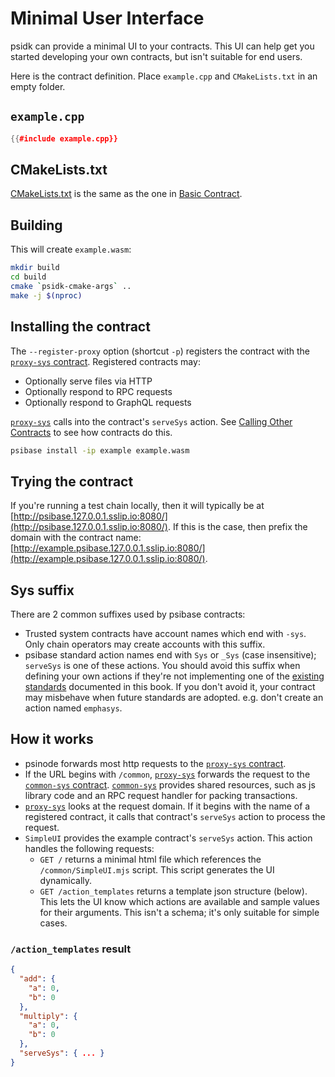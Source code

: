 # Minimal User Interface

psidk can provide a minimal UI to your contracts. This UI can help get you started developing your own contracts, but isn't suitable for end users.

Here is the contract definition. Place `example.cpp` and `CMakeLists.txt` in an empty folder.

## `example.cpp`

```cpp
{{#include example.cpp}}
```

## CMakeLists.txt

[CMakeLists.txt](CMakeLists.txt) is the same as the one in [Basic Contract](../basic/).

## Building

This will create `example.wasm`:

```sh
mkdir build
cd build
cmake `psidk-cmake-args` ..
make -j $(nproc)
```

## Installing the contract

The `--register-proxy` option (shortcut `-p`) registers the contract with the [`proxy-sys` contract](../../system-contract/proxy-sys.md). Registered contracts may:

- Optionally serve files via HTTP
- Optionally respond to RPC requests
- Optionally respond to GraphQL requests

[`proxy-sys`](../../system-contract/proxy-sys.md) calls into the contract's `serveSys` action. See [Calling Other Contracts](../calling/) to see how contracts do this.

```sh
psibase install -ip example example.wasm
```

## Trying the contract

If you're running a test chain locally, then it will typically be at [http://psibase.127.0.0.1.sslip.io:8080/](http://psibase.127.0.0.1.sslip.io:8080/). If this is the case, then prefix the domain with the contract name: [http://example.psibase.127.0.0.1.sslip.io:8080/](http://example.psibase.127.0.0.1.sslip.io:8080/).

## Sys suffix

There are 2 common suffixes used by psibase contracts:

- Trusted system contracts have account names which end with `-sys`. Only chain operators may create accounts with this suffix.
- psibase standard action names end with `Sys` or `_Sys` (case insensitive); `serveSys` is one of these actions. You should avoid this suffix when defining your own actions if they're not implementing one of the [existing standards](../../standards/actions.html) documented in this book. If you don't avoid it, your contract may misbehave when future standards are adopted. e.g. don't create an action named `emphasys`.

## How it works

- psinode forwards most http requests to the [`proxy-sys` contract](../../system-contract/proxy-sys.md).
- If the URL begins with `/common`, [`proxy-sys`](../../system-contract/proxy-sys.md) forwards the request to the [`common-sys` contract](../../system-contract/common-sys.md). [`common-sys`](../../system-contract/common-sys.md) provides shared resources, such as js library code and an RPC request handler for packing transactions.
- [`proxy-sys`](../../system-contract/proxy-sys.md) looks at the request domain. If it begins with the name of a registered contract, it calls that contract's `serveSys` action to process the request.
- `SimpleUI` provides the example contract's `serveSys` action. This action handles the following requests:
  - `GET /` returns a minimal html file which references the `/common/SimpleUI.mjs` script. This script generates the UI dynamically.
  - `GET /action_templates` returns a template json structure (below). This lets the UI know which actions are available and sample values for their arguments. This isn't a schema; it's only suitable for simple cases.

### `/action_templates` result

```json
{
  "add": {
    "a": 0,
    "b": 0
  },
  "multiply": {
    "a": 0,
    "b": 0
  },
  "serveSys": { ... }
}
```
